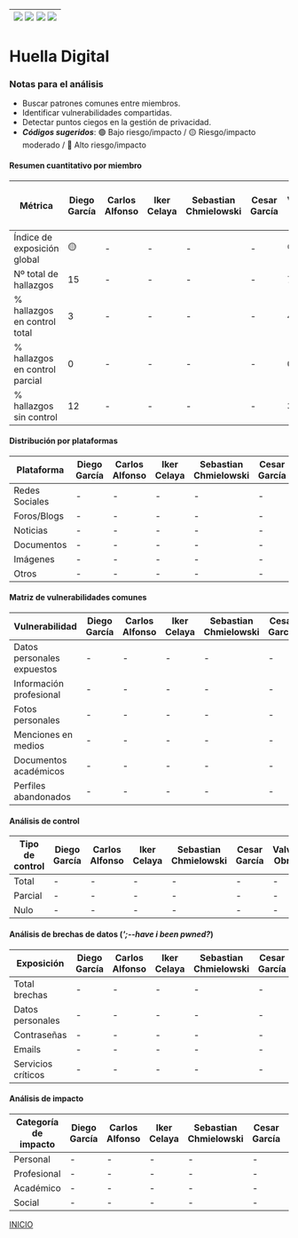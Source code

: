 | [![](https://img.shields.io/badge/-Inicio-FFF?style=flat&logo=Emlakjet&logoColor=black)](/README.md) [![](https://img.shields.io/badge/-Entrega_2-FFF?style=flat&logo=openstreetmap&logoColor=black)](/Entregas/Entrega-2/ModeloDeNegocio.md)  [![](https://img.shields.io/badge/-Entrega_3-FFF?style=flat&logo=openstreetmap&logoColor=black)](/Entregas/Entrega-3/HuellaDigital.md)  [![](https://img.shields.io/badge/-Entrega_4-FFF?style=flat&logo=openstreetmap&logoColor=black)]()|
|:-:|
# Huella Digital

### Notas para el análisis

- Buscar patrones comunes entre miembros.
- Identificar vulnerabilidades compartidas.
- Detectar puntos ciegos en la gestión de privacidad.
- ***Códigos sugeridos***: 🟢 Bajo riesgo/impacto / 🟡 Riesgo/impacto moderado / 🔴 Alto riesgo/impacto


#### Resumen cuantitativo por miembro

<div align=center>

|Métrica|Diego García|Carlos Alfonso|Iker Celaya|Sebastian Chmielowski|Cesar García|Valvanuz Obregón|Eduardo Olea|Lucia Prieto|Daniel Puente|Anette Torres|Patrón grupal<br>(Media y desviación)|
|-|-|-|-|-|-|-|-|-|-|-|-|
|Índice de exposición global|🟡|-|-|-|-|🟢|-|-|-|-|-|
|Nº total de hallazgos|15|-|-|-|-|7|-|-|-|-|-|
|% hallazgos en control total|3|-|-|-|-|4|-|-|-|-|-|
|% hallazgos en control parcial|0|-|-|-|-|0|-|-|-|-|-|
|% hallazgos sin control|12|-|-|-|-|3|-|-|-|-|-|

</div>

#### Distribución por plataformas

<div align=center>

|Plataforma|Diego García|Carlos Alfonso|Iker Celaya|Sebastian Chmielowski|Cesar García|Valvanuz Obregón|Eduardo Olea|Lucia Prieto|Daniel Puente|Anette Torres|Total grupo|
|-|-|-|-|-|-|-|-|-|-|-|-|
|Redes Sociales|-|-|-|-|-|-|-|-|-|-|-|
|Foros/Blogs|-|-|-|-|-|-|-|-|-|-|-|
|Noticias|-|-|-|-|-|-|-|-|-|-|-|
|Documentos|-|-|-|-|-|-|-|-|-|-|-|
|Imágenes|-|-|-|-|-|-|-|-|-|-|-|
|Otros|-|-|-|-|-|-|-|-|-|-|-|

</div>

#### Matriz de vulnerabilidades comunes

<div align=center>

|Vulnerabilidad|Diego García|Carlos Alfonso|Iker Celaya|Sebastian Chmielowski|Cesar García|Valvanuz Obregón|Eduardo Olea|Lucia Prieto|Daniel Puente|Anette Torres|% Grupo|Riesgo medio|
|-|-|-|-|-|-|-|-|-|-|-|-|-|
|Datos personales expuestos|-|-|-|-|-|-|-|-|-|-|-|-|
|Información profesional|-|-|-|-|-|-|-|-|-|-|-|-|
|Fotos personales|-|-|-|-|-|-|-|-|-|-|-|-|
|Menciones en medios|-|-|-|-|-|-|-|-|-|-|-|-|
|Documentos académicos|-|-|-|-|-|-|-|-|-|-|-|-|
|Perfiles abandonados|-|-|-|-|-|-|-|-|-|-|-|-|

</div>

#### Análisis de control

<div align=center>

|Tipo de control|Diego García|Carlos Alfonso|Iker Celaya|Sebastian Chmielowski|Cesar García|Valvanuz Obregón|Eduardo Olea|Lucia Prieto|Daniel Puente|Anette Torres|% Grupo|Riesgo promedio|
|-|-|-|-|-|-|-|-|-|-|-|-|-|
|Total|-|-|-|-|-|-|-|-|-|-|-|-|-|
|Parcial|-|-|-|-|-|-|-|-|-|-|-|-|-|
|Nulo|-|-|-|-|-|-|-|-|-|-|-|-|-|

</div>

#### Análisis de brechas de datos (*';--have i been pwned?*)

<div align=center>

|Exposición|Diego García|Carlos Alfonso|Iker Celaya|Sebastian Chmielowski|Cesar García|Valvanuz Obregón|Eduardo Olea|Lucia Prieto|Daniel Puente|Anette Torres|% grupal|
|-|-|-|-|-|-|-|-|-|-|-|-|
|Total brechas|-|-|-|-|-|-|-|-|-|-|-|-|
|Datos personales|-|-|-|-|-|-|-|-|-|-|-|-|
|Contraseñas|-|-|-|-|-|-|-|-|-|-|-|-|
|Emails|-|-|-|-|-|-|-|-|-|-|-|-|
|Servicios críticos|-|-|-|-|-|-|-|-|-|-|-|-|

</div>

#### Análisis de impacto

<div align=center>

|Categoría de impacto|Diego García|Carlos Alfonso|Iker Celaya|Sebastian Chmielowski|Cesar García|Valvanuz Obregón|Eduardo Olea|Lucia Prieto|Daniel Puente|Anette Torres|Impacto grupal|
|-|-|-|-|-|-|-|-|-|-|-|-|
|Personal|-|-|-|-|-|-|-|-|-|-|-|-|
|Profesional|-|-|-|-|-|-|-|-|-|-|-|-|
|Académico|-|-|-|-|-|-|-|-|-|-|-|-|
|Social|-|-|-|-|-|-|-|-|-|-|-|-|

</div>

[INICIO](/README.md)
